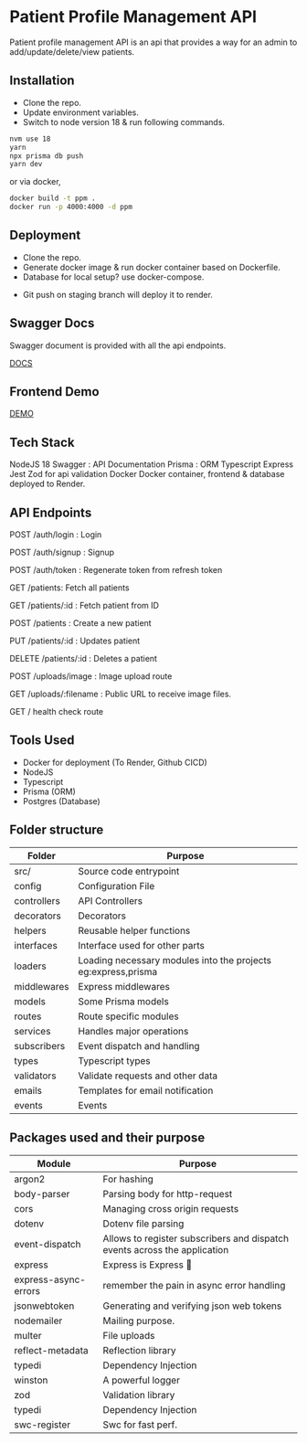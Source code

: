 # Patient Profile Management API

Patient profile management API is an api that provides a way for an admin to add/update/delete/view patients.

## Installation

- Clone the repo.
- Update environment variables.
- Switch to node version 18 & run following commands.

```bash
nvm use 18
yarn
npx prisma db push
yarn dev
```

or via docker,

```sh
docker build -t ppm .
docker run -p 4000:4000 -d ppm
```

## Deployment

- Clone the repo.
- Generate docker image & run docker container based on Dockerfile.
- Database for local setup? use docker-compose.

* Git push on staging branch will deploy it to render.

## Swagger Docs

Swagger document is provided with all the api endpoints.

[DOCS](https://ppm-api.onrender.com/docs)

## Frontend Demo

[DEMO](https://ppm-4440.onrender.com)

## Tech Stack

NodeJS 18
Swagger : API Documentation
Prisma : ORM
Typescript
Express
Jest
Zod for api validation
Docker
Docker container, frontend & database deployed to Render.

## API Endpoints

POST /auth/login : Login

POST /auth/signup : Signup

POST /auth/token : Regenerate token from refresh token

GET /patients: Fetch all patients

GET /patients/:id : Fetch patient from ID

POST /patients : Create a new patient

PUT /patients/:id : Updates patient

DELETE /patients/:id : Deletes a patient

POST /uploads/image : Image upload route

GET /uploads/:filename : Public URL to receive image files.

GET / health check route

## Tools Used

- Docker for deployment (To Render, Github CICD)
- NodeJS
- Typescript
- Prisma (ORM)
- Postgres (Database)

## Folder structure

| Folder      | Purpose                                                       |
| ----------- | ------------------------------------------------------------- |
| src/        | Source code entrypoint                                        |
| config      | Configuration File                                            |
| controllers | API Controllers                                               |
| decorators  | Decorators                                                    |
| helpers     | Reusable helper functions                                     |
| interfaces  | Interface used for other parts                                |
| loaders     | Loading necessary modules into the projects eg:express,prisma |
| middlewares | Express middlewares                                           |
| models      | Some Prisma models                                            |
| routes      | Route specific modules                                        |
| services    | Handles major operations                                      |
| subscribers | Event dispatch and handling                                   |
| types       | Typescript types                                              |
| validators  | Validate requests and other data                              |
| emails      | Templates for email notification                              |
| events      | Events                                                        |

## Packages used and their purpose

| Module               | Purpose                                                                   |
| -------------------- | ------------------------------------------------------------------------- |
| argon2               | For hashing                                                               |
| body-parser          | Parsing body for http-request                                             |
| cors                 | Managing cross origin requests                                            |
| dotenv               | Dotenv file parsing                                                       |
| event-dispatch       | Allows to register subscribers and dispatch events across the application |
| express              | Express is Express 🙂                                                     |
| express-async-errors | remember the pain in async error handling                                 |
| jsonwebtoken         | Generating and verifying json web tokens                                  |
| nodemailer           | Mailing purpose.                                                          |
| multer               | File uploads                                                              |
| reflect-metadata     | Reflection library                                                        |
| typedi               | Dependency Injection                                                      |
| winston              | A powerful logger                                                         |
| zod                  | Validation library                                                        |
| typedi               | Dependency Injection                                                      |
| swc-register         | Swc for fast perf.                                                        |
